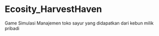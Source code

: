 # Ecosity_HarvestHaven
 Game Simulasi Manajemen toko sayur yang didapatkan dari kebun milik pribadi
